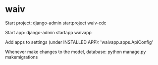 # waiv

Start project:
django-admin startproject waiv-cdc

Start app:
django-admin startapp waivapp

Add apps to settings (under INSTALLED APP):
'waivapp.apps.ApiConfig'

Whenever make changes to the model, database:
python manage.py makemigrations